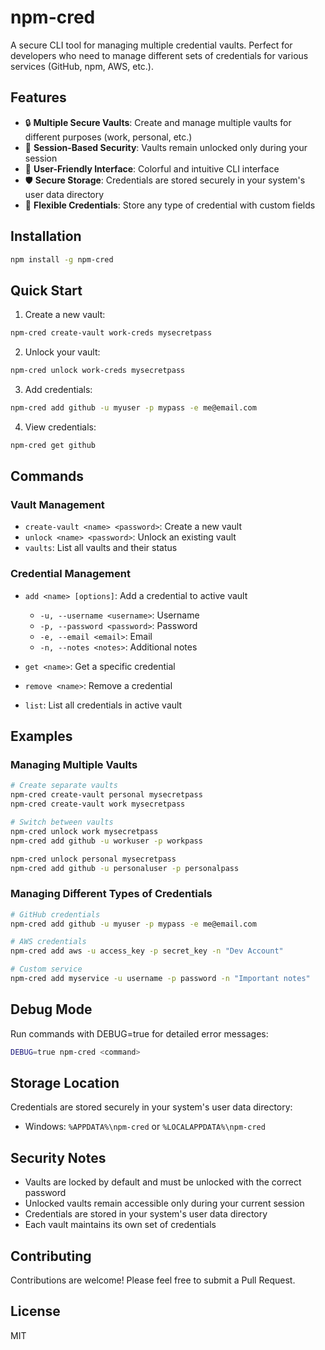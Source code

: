 # npm-cred

A secure CLI tool for managing multiple credential vaults. Perfect for developers who need to manage different sets of credentials for various services (GitHub, npm, AWS, etc.).

## Features

- 🔒 **Multiple Secure Vaults**: Create and manage multiple vaults for different purposes (work, personal, etc.)
- 🔑 **Session-Based Security**: Vaults remain unlocked only during your session
- 🎨 **User-Friendly Interface**: Colorful and intuitive CLI interface
- 🛡️ **Secure Storage**: Credentials are stored securely in your system's user data directory
- 🔄 **Flexible Credentials**: Store any type of credential with custom fields

## Installation

```bash
npm install -g npm-cred
```

## Quick Start

1. Create a new vault:
```bash
npm-cred create-vault work-creds mysecretpass
```

2. Unlock your vault:
```bash
npm-cred unlock work-creds mysecretpass
```

3. Add credentials:
```bash
npm-cred add github -u myuser -p mypass -e me@email.com
```

4. View credentials:
```bash
npm-cred get github
```

## Commands

### Vault Management

- `create-vault <name> <password>`: Create a new vault
- `unlock <name> <password>`: Unlock an existing vault
- `vaults`: List all vaults and their status

### Credential Management

- `add <name> [options]`: Add a credential to active vault
  - `-u, --username <username>`: Username
  - `-p, --password <password>`: Password
  - `-e, --email <email>`: Email
  - `-n, --notes <notes>`: Additional notes

- `get <name>`: Get a specific credential
- `remove <name>`: Remove a credential
- `list`: List all credentials in active vault

## Examples

### Managing Multiple Vaults

```bash
# Create separate vaults
npm-cred create-vault personal mysecretpass
npm-cred create-vault work mysecretpass

# Switch between vaults
npm-cred unlock work mysecretpass
npm-cred add github -u workuser -p workpass

npm-cred unlock personal mysecretpass
npm-cred add github -u personaluser -p personalpass
```

### Managing Different Types of Credentials

```bash
# GitHub credentials
npm-cred add github -u myuser -p mypass -e me@email.com

# AWS credentials
npm-cred add aws -u access_key -p secret_key -n "Dev Account"

# Custom service
npm-cred add myservice -u username -p password -n "Important notes"
```

## Debug Mode

Run commands with DEBUG=true for detailed error messages:

```bash
DEBUG=true npm-cred <command>
```

## Storage Location

Credentials are stored securely in your system's user data directory:
- Windows: `%APPDATA%\npm-cred` or `%LOCALAPPDATA%\npm-cred`

## Security Notes

- Vaults are locked by default and must be unlocked with the correct password
- Unlocked vaults remain accessible only during your current session
- Credentials are stored in your system's user data directory
- Each vault maintains its own set of credentials

## Contributing

Contributions are welcome! Please feel free to submit a Pull Request.

## License

MIT
